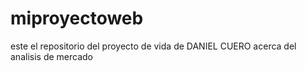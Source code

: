 # miproyectoweb
este el repositorio del proyecto de vida de DANIEL CUERO acerca del analisis de mercado
